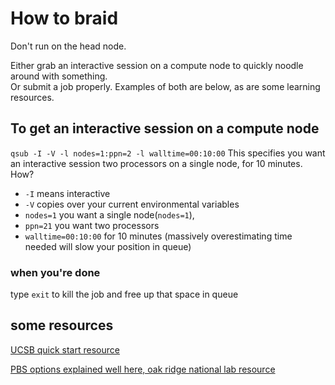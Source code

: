 # How to braid
 Don't run on the head node.  
 
 Either grab an interactive session on a compute node to quickly noodle around with something.  
 Or submit a job properly.  Examples of both are below, as are some learning resources.
 
## To get an interactive session on a compute node
`qsub -I -V -l nodes=1:ppn=2 -l walltime=00:10:00`
This specifies you want an interactive session two processors on a single node, for 10 minutes.
How?
* `-I` means interactive
* `-V` copies over your current environmental variables
* `nodes=1` you want a single node(`nodes=1`), 
* `ppn=21` you want two processors
* `walltime=00:10:00` for 10 minutes (massively overestimating time needed will slow your position in queue)  

### when you're done
type `exit` to kill the job and free up that space in queue

## some resources
[UCSB quick start resource](http://csc.cnsi.ucsb.edu/sites/csc.cnsi.ucsb.edu/files/docs/csc_quickstart_0.pdf)

[PBS options explained well here, oak ridge national lab resource](https://www.olcf.ornl.gov/for-users/system-user-guides/rhea/running-jobs/)

